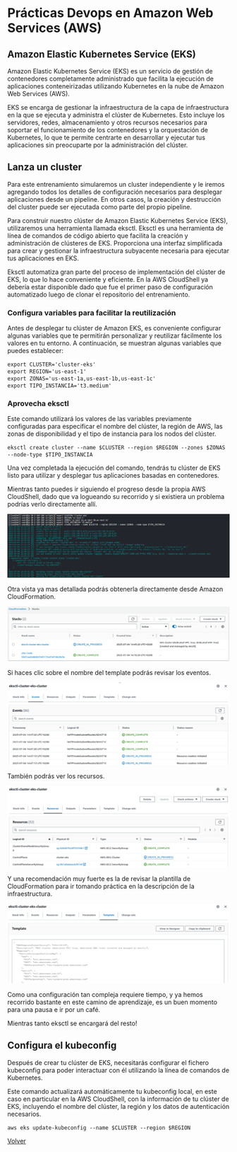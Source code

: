 # Prácticas Devops en Amazon Web Services (AWS)
## Amazon Elastic Kubernetes Service (EKS)

Amazon Elastic Kubernetes Service (EKS) es un servicio de gestión de contenedores completamente administrado que facilita la ejecución de aplicaciones conteneirizadas utilizando Kubernetes en la nube de Amazon Web Services (AWS). 

EKS se encarga de gestionar la infraestructura de la capa de infraestructura en la que se ejecuta y administra el clúster de Kubernetes. Esto incluye los servidores, redes, almacenamiento y otros recursos necesarios para soportar el funcionamiento de los contenedores y la orquestación de Kubernetes, lo que te permite centrarte en desarrollar y ejecutar tus aplicaciones sin preocuparte por la administración del clúster.

## Lanza un cluster

Para este entrenamiento simularemos un cluster independiente y le iremos agregando todos los detalles de configuración necesarios para desplegar aplicaciones desde un pipeline. En otros casos, la creación y destrucción del cluster puede ser ejecutada como parte del propio pipeline.

Para construir nuestro clúster de Amazon Elastic Kubernetes Service (EKS), utilizaremos una herramienta llamada eksctl. Eksctl es una herramienta de línea de comandos de código abierto que facilita la creación y administración de clústeres de EKS. Proporciona una interfaz simplificada para crear y gestionar la infraestructura subyacente necesaria para ejecutar tus aplicaciones en EKS.

Eksctl automatiza gran parte del proceso de implementación del clúster de EKS, lo que lo hace conveniente y eficiente. En la AWS CloudShell ya debería estar disponible dado que fue el primer paso de configuración automatizado luego de clonar el repositorio del entrenamiento.

### Configura variables para facilitar la reutilización

Antes de desplegar tu clúster de Amazon EKS, es conveniente configurar algunas variables que te permitirán personalizar y reutilizar fácilmente los valores en tu entorno. A continuación, se muestran algunas variables que puedes establecer:

```shell
export CLUSTER='cluster-eks'
export REGION='us-east-1'
export ZONAS='us-east-1a,us-east-1b,us-east-1c'
export TIPO_INSTANCIA='t3.medium'
```

### Aprovecha eksctl

Este comando utilizará los valores de las variables previamente configuradas para especificar el nombre del clúster, la región de AWS, las zonas de disponibilidad y el tipo de instancia para los nodos del clúster.

```shell
eksctl create cluster --name $CLUSTER --region $REGION --zones $ZONAS --node-type $TIPO_INSTANCIA
```

Una vez completada la ejecución del comando, tendrás tu clúster de EKS listo para utilizar y desplegar tus aplicaciones basadas en contenedores. 

Mientras tanto puedes ir siguiendo el progreso desde la propia AWS CloudShell, dado que va logueando su recorrido y si existiera un problema podrías verlo directamente allí.

<div align="center">
  <img src="imagenes/creacion-eks-cloudshell.png" alt="Creación EKS Cloud Shell logs">
</div>


Otra vista ya mas detallada podrás obtenerla directamente desde Amazon CloudFormation.

<div align="center">
  <img src="imagenes/creacion-eks-cloudformation.png" alt="Creación EKS CloudFormation">
</div>

Si haces clic sobre el nombre del template podrás revisar los eventos.

<div align="center">
  <img src="imagenes/creacion-eks-eventos.png" alt="Creación EKS CloudFormation Eventos">
</div>

También podrás ver los recursos.

<div align="center">
  <img src="imagenes/creacion-eks-recursos.png" alt="Creación EKS CloudFormation Recursos">
</div>

Y una recomendación muy fuerte es la de revisar la plantilla de CloudFormation para ir tomando práctica en la descripción de la infraestructura.

<div align="center">
  <img src="imagenes/creacion-eks-template.png" alt="Creación EKS CloudFormation Template">
</div>


Como una configuración tan compleja requiere tiempo, y ya hemos recorrido bastante en este camino de aprendizaje, es un buen momento para una pausa e ir por un café. 

Mientras tanto eksctl se encargará del resto!

## Configura el kubeconfig

Después de crear tu clúster de EKS, necesitarás configurar el fichero kubeconfig para poder interactuar con él utilizando la línea de comandos de Kubernetes.

Este comando actualizará automáticamente tu kubeconfig local, en este caso en particular en la AWS CloudShell, con la información de tu clúster de EKS, incluyendo el nombre del clúster, la región y los datos de autenticación necesarios.

```shell
aws eks update-kubeconfig --name $CLUSTER --region $REGION
```

[Volver](indice.md)